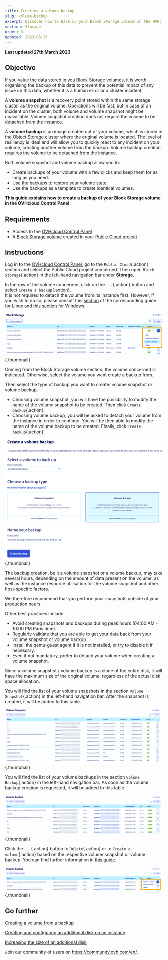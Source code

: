 ```yaml
---
title: Creating a volume backup
slug: volume-backup
excerpt: Discover how to back up your Block Storage volume in the OVHcloud Control Panel
section: Storage
order: 3
updated: 2023-03-27
---
```


**Last updated 27th March 2023**

## Objective

If you value the data stored in you Block Storage volumes, it is worth organising the backup of this data to prevent the potential impact of any issue on this data, whether it is a human error or a cluster incident.

A **volume snapshot** is a recovery point stored within the same storage cluster as the original volume. Operations will be fast, but in case of an incident on the cluster, both volume and volume snapshot might be unavailable. Volume snapshot creation does not require the volume to be detached from the instance.

A **volume backup** is an image created out of your volume, which is stored in the Object Storage cluster where the original volume is located.
The level of resiliency is ideal and will allow you to quickly react to any incident on your volume, creating another volume from the backup. Volume backup creation requires the volume to be detached from the instance.

Both volume snapshot and volume backup allow you to:

- Create backups of your volume with a few clicks and keep them for as long as you need.
- Use the backups to restore your volume state.
- Use the backups as a template to create identical volumes.

**This guide explains how to create a backup of your Block Storage volume in the OVHcloud Control Panel.**

## Requirements

- Access to the [OVHcloud Control Panel](https://ca.ovh.com/auth/?action=gotomanager&from=https://www.ovh.com/ca/en/&ovhSubsidiary=ca)
- A [Block Storage volume](https://docs.ovh.com/ca/en/public-cloud/create_and_configure_an_additional_disk_on_an_instance/) created in your [Public Cloud project](https://www.ovhcloud.com/en-ca/public-cloud/)

## Instructions

Log in to the [OVHcloud Control Panel](https://ca.ovh.com/auth/?action=gotomanager&from=https://www.ovh.com/ca/en/&ovhSubsidiary=ca), go to the `Public Cloud`{.action} section and select the Public Cloud project concerned. Then open `Block Storage`{.action} in the left-hand navigation bar under **Storage**.

In the row of the volume concerned, click on the `...`{.action} button and select `Create a backup`{.action}.<br>
It is not required to detach the volume from its instance first. However, if you wish to do so, please consult this [section](https://docs.ovh.com/ca/en/public-cloud/create_and_configure_an_additional_disk_on_an_instance/#on-linux) of the corresponding guide for Linux and this [section](https://docs.ovh.com/ca/en/public-cloud/create_and_configure_an_additional_disk_on_an_instance/#on-windows) for Windows.

![Volume Backup creation](images/volumebackup01.png){.thumbnail}

Coming from the Block Storage volume section, the volume concerned is indicated. Otherwise, select the volume you want create a backup from.

Then select the type of backup you want to create: volume snapshot or volume backup.

- Choosing volume snapshot, you will have the possibility to modify the name of the volume snapshot to be created. Then click `Create backup`{.action}.
- Choosing volume backup, you will be asked to detach your volume from the instance in order to continue. You will be then able to modify the name of the volume backup to be created. Finally, click `Create backup`{.action}.

![Volume Backup or Snapshot creation](images/volumebackup02.png){.thumbnail}

The backup creation, be it a volume snapshot or a volume backup, may take several hours, depending on the amount of data present on the volume, as well as the instance resource utilisation for the volume snapshot and other host-specific factors.

We therefore recommend that you perform your snapshots outside of your production hours. 

Other best practices include:

- Avoid creating snapshots and backups during peak hours (04:00 AM - 10:00 PM Paris time).
- Regularly validate that you are able to get your data back from your volume snapshot or volume backup.
- Install the qemu-guest agent if it is not installed, or try to disable it if necessary.
- Even if not mandatory, prefer to detach your volume when creating a volume snapshot.

Since a volume snapshot / volume backup is a clone of the entire disk, it will have the maximum size of the original volume, regardless of the actual disk space allocation.

You will find the list of your volume snapshots in the section `Volume Snapshot`{.action} in the left-hand navigation bar. After the snapshot is created, it will be added to this table.

![Volume Snapshot list](images/volumebackup03.png){.thumbnail}

You will find the list of your volume backups in the section `Volume Backup`{.action} in the left-hand navigation bar. As soon as the volume backup creation is requested, it will be added to this table.

![Volume Backup list](images/volumebackup04.png){.thumbnail}

Click the `...`{.action} button to `Delete`{.action} or to `Create a volume`{.action} based on the respective volume snapshot or volume backup.
You can find further information in [this guide](https://docs.ovh.com/ca/en/public-cloud/create-volume-from-backup/).

![Create volume from backup](images/volumebackup05.png){.thumbnail}

## Go further

[Creating a volume from a backup](https://docs.ovh.com/ca/en/public-cloud/create-volume-from-backup/)

[Creating and configuring an additional disk on an instance](https://docs.ovh.com/ca/en/public-cloud/create_and_configure_an_additional_disk_on_an_instance/)

[Increasing the size of an additional disk](https://docs.ovh.com/ca/en/public-cloud/increase_the_size_of_an_additional_disk/)

Join our community of users on <https://community.ovh.com/en/>.
